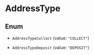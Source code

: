 

# AddressType

## Enum


* `AddressTypeCollect` (value: `"COLLECT"`)

* `AddressTypeDeposit` (value: `"DEPOSIT"`)



